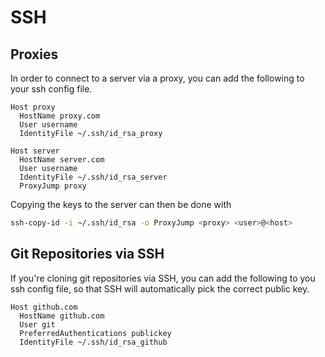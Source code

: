 # SSH

## Proxies

In order to connect to a server via a proxy, you can add the following to your
ssh config file.

```sshconfig
Host proxy
  HostName proxy.com
  User username
  IdentityFile ~/.ssh/id_rsa_proxy

Host server
  HostName server.com
  User username
  IdentityFile ~/.ssh/id_rsa_server
  ProxyJump proxy
```

Copying the keys to the server can then be done with

```bash
ssh-copy-id -i ~/.ssh/id_rsa -o ProxyJump <proxy> <user>@<host>
```

## Git Repositories via SSH

If you're cloning git repositories via SSH, you can add the following to you
ssh config file, so that SSH will automatically pick the correct public key.

```sshconfig
Host github.com
  HostName github.com
  User git
  PreferredAuthentications publickey
  IdentityFile ~/.ssh/id_rsa_github
```

